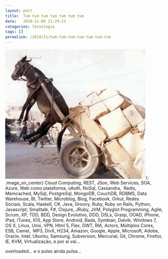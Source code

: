 ```yaml
---
layout: post
title:  Tum tum tum tum tum tum tum
date:   2010-11-06 21:29:23
categories: Tecnologia
tags: []
permalink: /2010/11/tum-tum-tum-tum-tum-tum-tum
---
```


![overloaded](/assets/images/2010/overloaded.jpg){: .image_on_center}
Cloud Computing, REST, JSon, Web Services, SOA, Azure, Web como plataforma, oAuth, NoSql, Cassandra,  Redis, Memcached, MySql, PostgreSql, MongoDB, CouchDB, RDBMS, Data Warehouse, BI, Twitter, Microblog, Blog, Facebook, Orkut, Redes Sociais, Scala, Haskell, C#, Java, Groovy, Ruby, Ruby on Rails, Python, Javascript, Smalltalk, F#, Clojure, JRuby, JVM, Polyglot Programming, Agile, Scrum, XP, TDD, BDD, Design Evolutivo, DDD, DSLs, Grasp, OOAD, iPhone, iPad, iTunes, IOS, App Store, Android, Bada, Symbian, Dalvik, Windows 7, OS X, Linux, Unix, VPN, Html 5, Flex, GWT, RIA, Actors, Múltiplos Cores, ESB, Camel,  MP3, DivX, H234, Amazon, Google, Apple, Microsoft, Adobe, Oracle, Intel, Ubuntu, Samsung, Subversion, Mercurial, Git, Chrome, Firefox, IE, KVM, Virtualização, e por aí vai...

overloaded... e o pulso ainda pulsa...